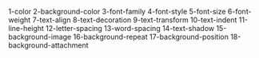 1-color
2-background-color
3-font-family
4-font-style
5-font-size
6-font-weight
7-text-align
8-text-decoration
9-text-transform
10-text-indent
11-line-height
12-letter-spacing
13-word-spacing
14-text-shadow
15-background-image
16-background-repeat
17-background-position
18-background-attachment